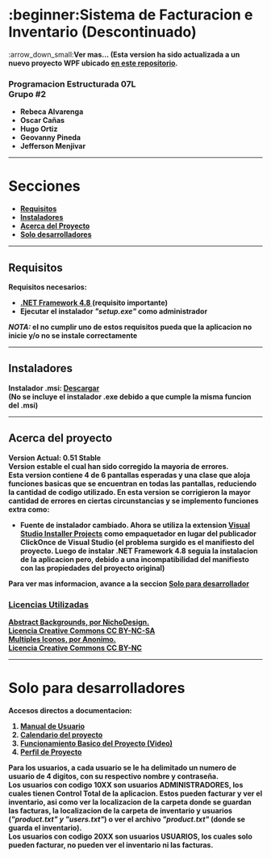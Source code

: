 <!DOCTYPE html>
<h1>:beginner:Sistema de Facturacion e Inventario (Descontinuado)</h1>
<p>:arrow_down_small:<strong>Ver mas...</strong><b>
(Esta version ha sido actualizada a un nuevo proyecto WPF ubicado <a href = "https://github.com/Oscar-02/Proyecto.git">en este repositorio</a>.
</p>
<h3>Programacion Estructurada 07L <br>Grupo #2</h3>
<ul>
    <li>Rebeca Alvarenga</li>
    <li>Oscar Cañas</li>
    <li>Hugo Ortiz</li>
    <li>Geovanny Pineda</li>
    <li>Jefferson Menjivar</li>
</ul>
<hr>
<h1>Secciones</h1>
<ul>
  <li><a href = "#requisitos">Requisitos</a></li>
  <li><a href = "#instalar">Instaladores</a></li>
  <li><a href = "#acerca-de">Acerca del Proyecto</a></li>
  <li><a href = "#devs-only">Solo desarrolladores</a></li>
</ul>
<a name = "requisitos"></a>
<hr>
<h2>Requisitos</h2>
<p>Requisitos necesarios:</p>
<ul>
  <li><b><a href = "https://dotnet.microsoft.com/download/dotnet-framework/thank-you/net48-offline-installer">.NET Framework 4.8 </a></b> (requisito importante)</li>
  <li>Ejecutar el instalador <i>"setup.exe"</i> como administrador</li>
</ul>
<p><i>NOTA:</i> el no cumplir uno de estos requisitos pueda que la aplicacion no inicie y/o no se instale correctamente</p>
<a name = "instalar"></a>
<hr>
<h2>Instaladores</h2>
<p>
    <b>Instalador .msi: </b><a href = "https://github.com/Oscar-02/Proyecto-PE/raw/master/setup/Debug/setup.msi">Descargar</a><br>
    (No se incluye el instalador .exe debido a que cumple la misma funcion del .msi)
</p>
  <a name = "acerca-de"></a>
<hr>
<h2>Acerca del proyecto</h2>
<p>
  Version Actual: 0.51 Stable
  <br>
  Version estable el cual han sido corregido la mayoria de errores.
  <br>
  Esta version contiene 4 de 6 pantallas esperadas y una clase que aloja funciones basicas que se encuentran en todas las pantallas, reduciendo la cantidad de codigo utilizado.
  En esta version se corrigieron la mayor cantidad de errores en ciertas circunstancias y se implemento funciones extra como:
  <ul>
    <li>Fuente de instalador cambiado. Ahora se utiliza la extension <a href = "https://marketplace.visualstudio.com/items?itemName=VisualStudioClient.MicrosoftVisualStudio2017InstallerProjects">Visual Studio Installer Projects</a> como empaquetador en lugar del publicador ClickOnce de Visual Studio (el  problema surgido es el manifiesto del proyecto. Luego de instalar .NET Framework 4.8 seguia la instalacion de la aplicacion pero, debido a una incompatibilidad del manifiesto con las propiedades del proyecto original)</li>
  </ul>
</p>
<p>
  Para ver mas informacion, avance a la seccion <a href = "#devs-only"><b>Solo para desarrollador</b>
</p>
<h3>Licencias Utilizadas</h3>
<p>
  <b>Abstract Backgrounds</b>, por NichoDesign.<br>
  Licencia Creative Commons CC BY-NC-SA<br>
  <b>Multiples Iconos</b>, por Anonimo.<br>
  Licencia Creative Commons CC BY-NC
</p>
<a name = "devs-only"></a>
<hr>
<h1>Solo para desarrolladores</h1>
<p>
    Accesos directos a documentacion:
    <ol>
        <li><a href = "">Manual de Usuario</a></li>
        <li><a href = "">Calendario del proyecto</a></li>
        <li><a href = "">Funcionamiento Basico del Proyecto (Video)</a></li>
        <li><a href = "">Perfil de Proyecto</a></li>
    </ol>
</p>
<p>
    Para los usuarios, a cada usuario se le ha delimitado un numero de usuario de 4 digitos, con su respectivo nombre y contraseña.<br>
    Los usuarios con codigo 10XX son usuarios ADMINISTRADORES, los cuales tienen <b>Control Total</b> de la aplicacion. Estos pueden facturar y ver el inventario, asi como
    ver la localizacion de la carpeta donde se guardan las facturas, la localizacion de la carpeta de inventario y usuarios (<i>"product.txt" y "users.txt"</i>) o ver el 
    archivo <i>"product.txt"</i> (donde se guarda el inventario).<br>
    Los usuarios con codigo 20XX son usuarios USUARIOS, los cuales solo pueden facturar, no pueden ver el inventario ni las facturas.
</p>
